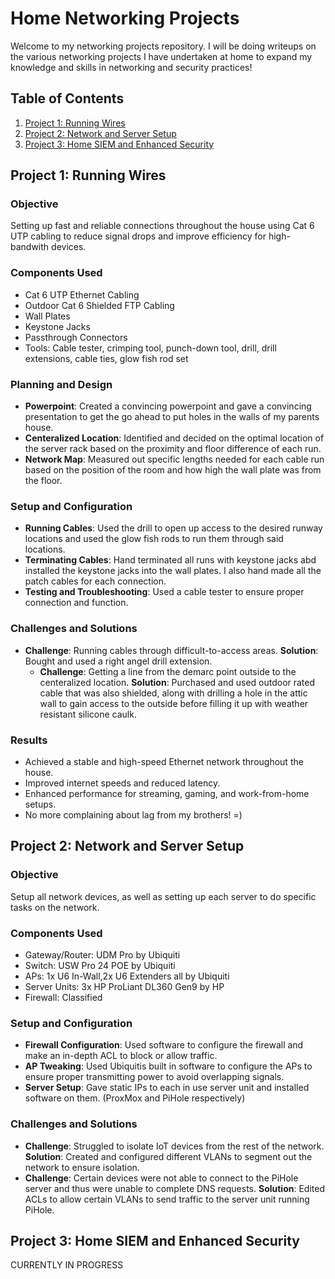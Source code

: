 # Home Networking Projects
Welcome to my networking projects repository. I will be doing writeups on the various networking projects I have undertaken at home to expand my knowledge and skills in networking and security practices!

## Table of Contents

1. [Project 1: Running Wires](#project-1-running-wires)
2. [Project 2: Network and Server Setup](#project-2-network-and-server-setup)
3. [Project 3: Home SIEM and Enhanced Security](#project-3-home-siem-and-enhanced-security)

## Project 1: Running Wires

### Objective
Setting up fast and reliable connections throughout the house using Cat 6 UTP cabling to reduce signal drops and improve efficiency for high-bandwith devices.

### Components Used
- Cat 6 UTP Ethernet Cabling
- Outdoor Cat 6 Shielded FTP Cabling
- Wall Plates
- Keystone Jacks
- Passthrough Connectors
- Tools: Cable tester, crimping tool, punch-down tool, drill, drill extensions, cable ties, glow fish rod set

### Planning and Design 
- **Powerpoint**: Created a convincing powerpoint and gave a convincing presentation to get the go ahead to put holes in the walls of my parents house.
- **Centeralized Location**: Identified and decided on the optimal location of the server rack based on the proximity and floor difference of each run.  
- **Network Map**: Measured out specific lengths needed for each cable run based on the position of the room and how high the wall plate was from the floor.

### Setup and Configuration
- **Running Cables**: Used the drill to open up access to the desired runway locations and used the glow fish rods to run them through said locations.
- **Terminating Cables**: Hand terminated all runs with keystone jacks abd installed the keystone jacks into the wall plates. I also hand made all the patch cables for each connection.
- **Testing and Troubleshooting**: Used a cable tester to ensure proper connection and function.

### Challenges and Solutions
- **Challenge**: Running cables through difficult-to-access areas.
  **Solution**: Bought and used a right angel drill extension.
  - **Challenge**: Getting a line from the demarc point outside to the centeralized location.
  **Solution**: Purchased and used outdoor rated cable that was also shielded, along with drilling a hole in the attic wall to gain access to the outside before filling it up with weather resistant silicone caulk.

### Results
- Achieved a stable and high-speed Ethernet network throughout the house.
- Improved internet speeds and reduced latency.
- Enhanced performance for streaming, gaming, and work-from-home setups.
- No more complaining about lag from my brothers! =)

## Project 2: Network and Server Setup

### Objective
Setup all network devices, as well as setting up each server to do specific tasks on the network.

### Components Used
- Gateway/Router: UDM Pro by Ubiquiti
- Switch: USW Pro 24 POE by Ubiquiti
- APs: 1x U6 In-Wall,2x U6 Extenders all by Ubiquiti
- Server Units: 3x HP ProLiant DL360 Gen9 by HP
- Firewall: Classified

### Setup and Configuration
- **Firewall Configuration**: Used software to configure the firewall and make an in-depth ACL to block or allow traffic.
- **AP Tweaking**: Used Ubiquitis built in software to configure the APs to ensure proper transmitting power to avoid overlapping signals.
- **Server Setup**: Gave static IPs to each in use server unit and installed software on them. (ProxMox and PiHole respectively)

### Challenges and Solutions
- **Challenge**: Struggled to isolate IoT devices from the rest of the network.
  **Solution**: Created and configured different VLANs to segment out the network to ensure isolation.
- **Challenge**: Certain devices were not able to connect to the PiHole server and thus were unable to complete DNS requests.
  **Solution**: Edited ACLs to allow certain VLANs to send traffic to the server unit running PiHole.

## Project 3: Home SIEM and Enhanced Security

CURRENTLY IN PROGRESS
